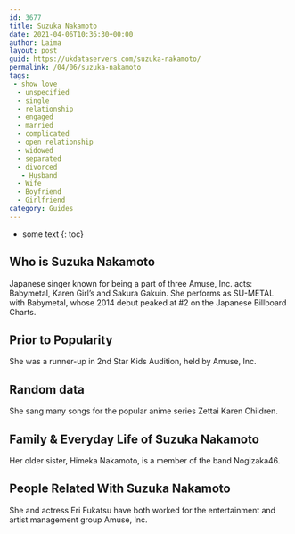 ```yaml
---
id: 3677
title: Suzuka Nakamoto
date: 2021-04-06T10:36:30+00:00
author: Laima
layout: post
guid: https://ukdataservers.com/suzuka-nakamoto/
permalink: /04/06/suzuka-nakamoto
tags:
 - show love
  - unspecified
  - single
  - relationship
  - engaged
  - married
  - complicated
  - open relationship
  - widowed
  - separated
  - divorced
   - Husband
  - Wife
  - Boyfriend
  - Girlfriend
category: Guides
---
```


* some text
{: toc}


## Who is Suzuka Nakamoto
                  
                  
                  
Japanese singer known for being a part of three Amuse, Inc. acts: Babymetal, Karen Girl&#8217;s and Sakura Gakuin. She performs as SU-METAL with Babymetal, whose 2014 debut peaked at #2 on the Japanese Billboard Charts.
                  
              
            
              
            
                
                
                
## Prior to Popularity
                  
                  
                  
She was a runner-up in 2nd Star Kids Audition, held by Amuse, Inc.
                  
              
            
              
            
                
                
                
## Random data
                  
                  
                  
She sang many songs for the popular anime series Zettai Karen Children.
                  
              
            
              
            
                
                
                
## Family & Everyday Life of Suzuka Nakamoto
                  
                  
                  
Her older sister, Himeka Nakamoto, is a member of the band Nogizaka46.
                  
              
            
              
            
                
                
                
## People Related With Suzuka Nakamoto
                  
                  
                  
She and actress Eri Fukatsu have both worked for the entertainment and artist management group Amuse, Inc.
                  
              
            
              
            
                
              
            
              
              
            
            
              
            
          
          
          